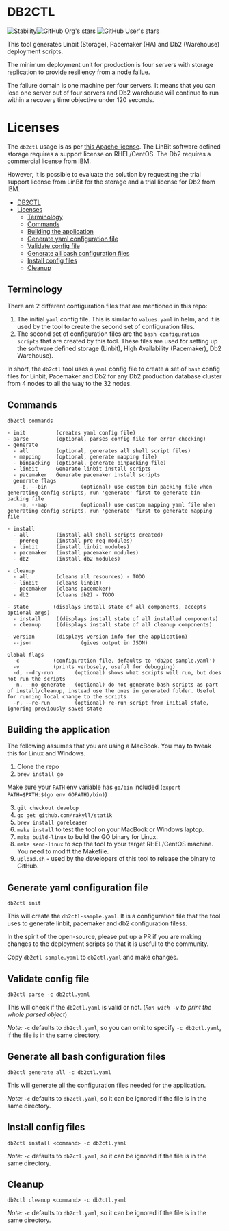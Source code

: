 # DB2CTL


![Stability](https://img.shields.io/badge/Stability-Tested-green)![GitHub Org's stars](https://img.shields.io/github/stars/IBM?color=%23FF0000&label=IBM%20Open%20Source&style=social) ![GitHub User's stars](https://img.shields.io/github/stars/vikramkhatri?label=Vikram%20Khatri&style=social)

This tool generates Linbit (Storage), Pacemaker (HA) and Db2 (Warehouse) deployment scripts.

The minimum deployment unit for production is four servers with storage replication to provide resiliency from a node failue.

The failure domain is one machine per four servers. It means that you can lose one server out of four servers and Db2 warehouse will continue to run within a recovery time objective under 120 seconds.

# Licenses

The `db2ctl` usage is as per [this Apache license](LICENSE). The LinBit software defined storage requires a support license on RHEL/CentOS. The Db2 requires a commercial license from IBM.

However, it is possible to evaluate the solution by requesting the trial support license from LinBit for the storage and a trial license for Db2 from IBM.

<!-- @import "[TOC]" {cmd="toc" depthFrom=2 depthTo=6 orderedList=false} -->

<!-- code_chunk_output -->

- [DB2CTL](#db2ctl)
- [Licenses](#licenses)
  - [Terminology](#terminology)
  - [Commands](#commands)
  - [Building the application](#building-the-application)
  - [Generate yaml configuration file](#generate-yaml-configuration-file)
  - [Validate config file](#validate-config-file)
  - [Generate all bash configuration files](#generate-all-bash-configuration-files)
  - [Install config files](#install-config-files)
  - [Cleanup](#cleanup)

<!-- /code_chunk_output -->

## Terminology

There are 2 different configuration files that are mentioned in this repo:

1. The initial `yaml` config file. This is similar to `values.yaml` in helm, and it is used by the tool to create the second set of configuration files.
2. The second set of configuration files are the `bash configuration scripts` that are created by this tool. These files are used for setting up the software defined storage (Linbit), High Availability (Pacemaker), Db2 Warehouse).

In short, the `db2ctl` tool uses a `yaml` config file to create a set of `bash` config files for Linbit, Pacemaker and Db2 for any Db2 production database cluster from 4 nodes to all the way to the 32 nodes.

## Commands

```
db2ctl commands

- init          (creates yaml config file)
- parse         (optional, parses config file for error checking)
- generate
  - all         (optional, generates all shell script files)
  - mapping     (optional, generate mapping file)
  - binpacking  (optional, generate binpacking file)
  - linbit      Generate linbit install scripts
  - pacemaker   Generate pacemaker install scripts
  generate flags
    -b, --bin           (optional) use custom bin packing file when generating config scripts, run 'generate' first to generate bin-packing file
    -m, --map           (optional) use custom mapping yaml file when generating config scripts, run 'generate' first to generate mapping file

- install
  - all         (install all shell scripts created)
  - prereq      (install pre-req modules)
  - linbit      (install linbit modules)
  - pacemaker   (install pacemaker modules)
  - db2         (install db2 modules)

- cleanup
  - all         (cleans all resources) - TODO
  - linbit      (cleans linbit)
  - pacemaker   (cleans pacemaker)
  - db2         (cleans db2) - TODO

- state        (displays install state of all components, accepts optional args)
  - install     ((displays install state of all installed components)
  - cleanup     ((displays install state of all cleanup components)

- version       (displays version info for the application)
  --json                (gives output in JSON)

Global flags
  -c           (configuration file, defaults to 'db2pc-sample.yaml')
  -v           (prints verbosely, useful for debugging)
  -d, --dry-run       (optional) shows what scripts will run, but does not run the scripts
  -n, --no-generate   (optional) do not generate bash scripts as part of install/cleanup, instead use the ones in generated folder. Useful for running local change to the scripts
  -r, --re-run        (optional) re-run script from initial state, ignoring previously saved state

```

## Building the application

The following assumes that you are using a MacBook. You may to tweak this for Linux and Windows.

1. Clone the repo
2. `brew install go`

Make sure your `PATH` env variable has `go/bin` included (`export PATH=$PATH:$(go env GOPATH)/bin)`)

3. `git checkout develop`
4. `go get github.com/rakyll/statik`
5. `brew install goreleaser`
6. `make install` to test the tool on your MacBook or Windows laptop.
7. `make build-linux` to build the GO binary for Linux.
8. `make send-linux` to scp the tool to your target RHEL/CentOS machine. You need to modift the Makefile.
9. `upload.sh` - used by the developers of this tool to release the binary to GitHub.  

## Generate yaml configuration file

`db2ctl init`

This will create the `db2ctl-sample.yaml`. It is a configuration file that the tool uses to generate linbit, pacemaker and db2 configuration filess. 

In the spirit of the open-source, please put up a PR if you are making changes to the deployment scripts so that it is useful to the community.

Copy `db2ctl-sample.yaml` to `db2ctl.yaml` and make changes. 

## Validate config file

`db2ctl parse -c db2ctl.yaml`

This will check if the `db2ctl.yaml` is valid or not.
(_`Run with -v` to print the whole parsed object_)

_Note:_ `-c` defaults to `db2ctl.yaml`, so you can omit to specify `-c db2ctl.yaml`, if the file is in the same directory.

## Generate all bash configuration files

`db2ctl generate all -c db2ctl.yaml`

This will generate all the configuration files needed for the application.

_Note:_ `-c` defaults to `db2ctl.yaml`, so it can be ignored if the file is in the same directory.

## Install config files

`db2ctl install <command> -c db2ctl.yaml`

_Note:_ `-c` defaults to `db2ctl.yaml`, so it can be ignored if the file is in the same directory.

## Cleanup

`db2ctl cleanup <command> -c db2ctl.yaml`

_Note:_ `-c` defaults to `db2ctl.yaml`, so it can be ignored if the file is in the same directory.

